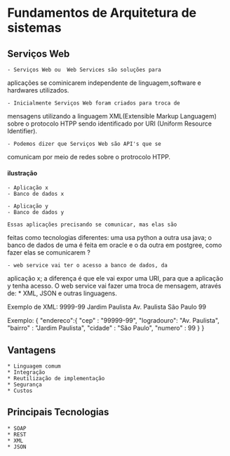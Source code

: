 # Fundamentos de Arquitetura de sistemas

## Serviços Web
    - Serviços Web ou  Web Services são soluções para
aplicações se cominicarem independente de linguagem,software 
e hardwares utilizados.

    - Inicialmente Serviços Web foram criados para troca de
mensagens utilizando a linguagem XML(Extensible Markup 
Languagem) sobre o protocolo HTPP sendo identificado por URI
(Uniform Resource Identifier).

    - Podemos dizer que Serviços Web são API's que se 
comunicam por meio de redes sobre o protrocolo HTPP.

#### ilustração
    - Aplicação x
    - Banco de dados x

    - Aplicação y
    - Banco de dados y

    Essas aplicações precisando se comunicar, mas elas são 
feitas como tecnologias diferentes: uma usa python a outra usa
java; o banco de dados de uma é feita em oracle e o da outra 
em postgree, como fazer elas se comunicarem ?


    - web service vai ter o acesso a banco de dados, da 
aplicação x; a diferença é que ele vai expor uma URI, para que
a aplicação y tenha acesso. O web service vai fazer uma troca
de mensagem, através de:
        * XML, JSON e outras linguagens.

Exemplo de XML:
    <endereco>
        <cep>9999-99</cep>
        <bairro>Jardim Paulista</bairro>
        <logradouro>Av. Paulista</logradouro>
        <cidade>São Paulo</cidade>
        <numero>99</numero>    
    </endereco>

Exemplo: 
    {
        "endereco":{
            "cep"       : "99999-99",
            "logradouro": "Av. Paulista",
            "bairro"    : "Jardim Paulista",
            "cidade"    : "São Paulo",
            "numero"    : 99
        }
    }

## Vantagens
    * Linguagem comum
    * Integração
    * Reutilização de implementação
    * Segurança
    * Custos

## Principais Tecnologias
    * SOAP
    * REST
    * XML
    * JSON

